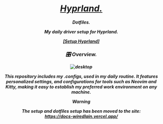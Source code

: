 <div align = "center"> <h1><a href="[[Hyprland Setup.]]"><i>Hyprland.<i></a></h1>

<p align="center">
  <strong>Dotfiles.</strong</p>

My daily driver setup for Hyprland.

<a href="https://wiredlain.vercel.app/projects/hyprland/notes/hyprland-setup/">[Setup _Hyprland_]</a>

### 🎛️ Overview.

![desktop](https://wiredlain.s-ul.eu/W9dxyrUF)

This repository includes my .configs, used in my daily routine. It features personalized settings, and configurations for tools such as Neovim and Kitty, making it easy to establish my preferred work environment on any machine.

> [!WARNING]
> The setup and dotfiles setup has been moved to the site:
> <br>https://docs-wiredlain.vercel.app/
